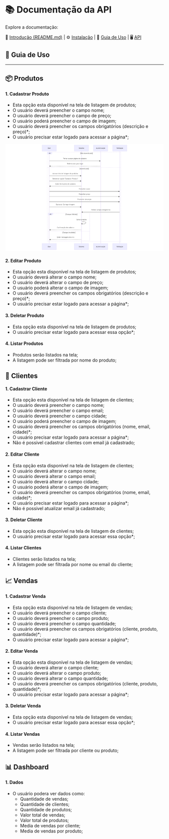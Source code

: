 # 📚 Documentação da API

Explore a documentação:

🏁 [Introdução (README.md)](../README.md)  | ⚙️ [Instalação](INSTALL.md) | 📓 [Guia de Uso](USAGE.md) | 🖥️ [API](API.md)

## 📓 Guia de Uso
---
## 📦 Produtos

#### 1. Cadastrar Produto
- Esta opção esta disponível na tela de listagem de produtos;
- O usuário deverá preencher o campo nome;
- O usuário deverá preencher o campo de preço;
- O usuário poderá preencher o campo de imagem;
- O usuário deverá preencher os campos obrigatórios (descrição e preço)*;
- O usuário precisar estar logado para acessar a página*;

![image](./imgs/diagrama-cadastrar-produto.png)


#### 2. Editar Produto
- Esta opção esta disponível na tela de listagem de produtos;
- O usuário deverá alterar o campo nome;
- O usuário deverá alterar o campo de preço;
- O usuário poderá alterar o campo de imagem;
- O usuário deverá preencher os campos obrigatórios (descrição e preço)*;
- O usuário precisar estar logado para acessar a página*;

#### 3. Deletar Produto
- Esta opção esta disponível na tela de listagem de produtos;
- O usuário precisar estar logado para acessar essa opção*;

#### 4. Listar Produtos
- Produtos serão listados na tela;
- A listagem pode ser filtrada por nome do produto;



## 🤝 Clientes

#### 1. Cadastrar Cliente
- Esta opção esta disponível na tela de listagem de clientes;
- O usuário deverá preencher o campo nome;
- O usuário deverá preencher o campo email;
- O usuário deverá preencher o campo cidade;
- O usuário poderá preencher o campo de imagem;
- O usuário deverá preencher os campos obrigatórios (nome, email, cidade)*;
- O usuário precisar estar logado para acessar a página*;
- Não é possivel cadastrar clientes com email já cadastrado;

#### 2. Editar Cliente
- Esta opção esta disponível na tela de listagem de clientes;
- O usuário deverá alterar o campo nome;
- O usuário deverá alterar o campo email;
- O usuário deverá alterar o campo cidade;
- O usuário poderá alterar o campo de imagem;
- O usuário deverá preencher os campos obrigatórios (nome, email, cidade)*;
- O usuário precisar estar logado para acessar a página*;
- Não é possivel atualizar email já cadastrado;

#### 3. Deletar Cliente
- Esta opção esta disponível na tela de listagem de clientes;
- O usuário precisar estar logado para acessar essa opção*;

#### 4. Listar Clientes
- Clientes serão listados na tela;
- A listagem pode ser filtrada por nome ou email do cliente;



## 📈 Vendas

#### 1. Cadastrar Venda
- Esta opção esta disponível na tela de listagem de vendas;
- O usuário deverá preencher o campo cliente;
- O usuário deverá preencher o campo produto;
- O usuário deverá preencher o campo quantidade;
- O usuário deverá preencher os campos obrigatórios (cliente, produto, quantidade)*;
- O usuário precisar estar logado para acessar a página*;

#### 2. Editar Venda
- Esta opção esta disponível na tela de listagem de vendas;
- O usuário deverá alterar o campo cliente;
- O usuário deverá alterar o campo produto;
- O usuário deverá alterar o campo quantidade;
- O usuário deverá preencher os campos obrigatórios (cliente, produto, quantidade)*;
- O usuário precisar estar logado para acessar a página*;

#### 3. Deletar Venda
- Esta opção esta disponível na tela de listagem de vendas;
- O usuário precisar estar logado para acessar essa opção*;

#### 4. Listar Vendas
- Vendas serão listados na tela;
- A listagem pode ser filtrada por cliente ou produto;

## 📊 Dashboard

#### 1. Dados
- O usuário podera ver dados como:
  - Quantidade de vendas;
  - Quantidade de clientes;
  - Quantidade de produtos;
  - Valor total de vendas;
  - Valor total de produtos;
  - Media de vendas por cliente;
  - Media de vendas por produto;

